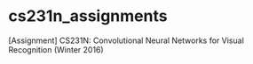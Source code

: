 # cs231n_assignments
[Assignment] CS231N: Convolutional Neural Networks for Visual Recognition (Winter 2016)
